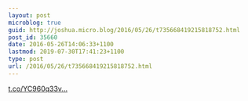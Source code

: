 ```yaml
---
layout: post
microblog: true
guid: http://joshua.micro.blog/2016/05/26/t735668419215818752.html
post_id: 35660
date: 2016-05-26T14:06:33+1100
lastmod: 2019-07-30T17:41:23+1100
type: post
url: /2016/05/26/t735668419215818752.html
---
```

[t.co/YC960q33v...](https://t.co/YC960q33v0)
